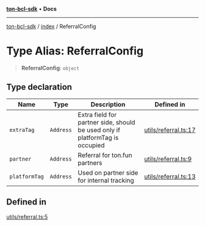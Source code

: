 [**ton-bcl-sdk**](../../README.md) • **Docs**

***

[ton-bcl-sdk](../../README.md) / [index](../README.md) / ReferralConfig

# Type Alias: ReferralConfig

> **ReferralConfig**: `object`

## Type declaration

| Name | Type | Description | Defined in |
| ------ | ------ | ------ | ------ |
| `extraTag` | `Address` | Extra field for partner side, should be used only if platformTag is occupied | [utils/referral.ts:17](https://github.com/ton-fun-tech/ton-bcl-sdk/blob/c213f02e444c5052c6fd716eb7ea87fc1e996e58/src/utils/referral.ts#L17) |
| `partner` | `Address` | Referral for ton.fun partners | [utils/referral.ts:9](https://github.com/ton-fun-tech/ton-bcl-sdk/blob/c213f02e444c5052c6fd716eb7ea87fc1e996e58/src/utils/referral.ts#L9) |
| `platformTag` | `Address` | Used on partner side for internal tracking | [utils/referral.ts:13](https://github.com/ton-fun-tech/ton-bcl-sdk/blob/c213f02e444c5052c6fd716eb7ea87fc1e996e58/src/utils/referral.ts#L13) |

## Defined in

[utils/referral.ts:5](https://github.com/ton-fun-tech/ton-bcl-sdk/blob/c213f02e444c5052c6fd716eb7ea87fc1e996e58/src/utils/referral.ts#L5)
